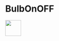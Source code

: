 # BulbOnOFF
<img src = "[https://www.google.com/url?sa=i&url=https%3A%2F%2Fwww.shutterstock.com%2Fsearch%2Fgrocery&psig=AOvVaw0ZnJGJwQjJYwgvsmgicOkX&ust=1668160723964000&source=images&cd=vfe&ved=0CA8QjRxqFwoTCIiSr4yto_sCFQAAAAAdAAAAABAE](https://www.shutterstock.com/image-illustration/shopping-basket-full-variety-grocery-600w-1978733351.jpg)"  width = "50" height  = "50">


